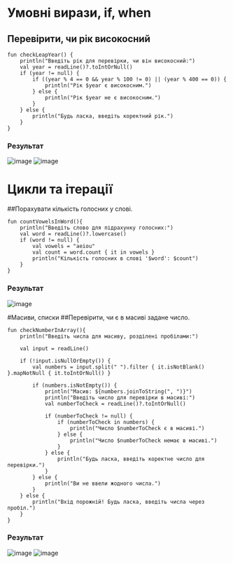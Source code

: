 # Умовні вирази, if, when
## Перевірити, чи рік високосний
```
fun checkLeapYear() {
    println("Введіть рік для перевірки, чи він високосний:")
    val year = readLine()?.toIntOrNull()
    if (year != null) {
        if ((year % 4 == 0 && year % 100 != 0) || (year % 400 == 0)) {
            println("Рік $year є високосним.")
        } else {
            println("Рік $year не є високосним.")
        }
    } else {
        println("Будь ласка, введіть коректний рік.")
    }
}
```
### Результат
![image](https://github.com/user-attachments/assets/0f1349a3-a643-4236-8d34-2cfe17f0820e)
![image](https://github.com/user-attachments/assets/43fafa60-794a-450d-8ccc-ef44ba2581f4)

# Цикли та ітерації
##Порахувати кількість голосних у слові.
```
fun countVowelsInWord(){
    println("Введіть слово для підрахунку голосних:")
    val word = readLine()?.lowercase()
    if (word != null) {
        val vowels = "aeiou"
        val count = word.count { it in vowels }
        println("Кількість голосних в слові '$word': $count")
    }
}
```
### Результат
![image](https://github.com/user-attachments/assets/dc8733a5-4cf0-43e9-a891-e8eed3e6aa3e)

#Масиви, списки
##Перевірити, чи є в масиві задане число.
```
fun checkNumberInArray(){
    println("Введіть числа для масиву, розділені пробілами:")

    val input = readLine()

    if (!input.isNullOrEmpty()) {
        val numbers = input.split(" ").filter { it.isNotBlank() }.mapNotNull { it.toIntOrNull() }

        if (numbers.isNotEmpty()) {
            println("Масив: ${numbers.joinToString(", ")}")
            println("Введіть число для перевірки в масиві:")
            val numberToCheck = readLine()?.toIntOrNull()

            if (numberToCheck != null) {
                if (numberToCheck in numbers) {
                    println("Число $numberToCheck є в масиві.")
                } else {
                    println("Число $numberToCheck немає в масиві.")
                }
            } else {
                println("Будь ласка, введіть коректне число для перевірки.")
            }
        } else {
            println("Ви не ввели жодного числа.")
        }
    } else {
        println("Вхід порожній! Будь ласка, введіть числа через пробіл.")
    }
}
```
### Результат
![image](https://github.com/user-attachments/assets/3bc7c83e-5068-4919-ba22-957e0d5bcc65)
![image](https://github.com/user-attachments/assets/adadbb14-68a8-4b0a-96d1-179278a5970d)

